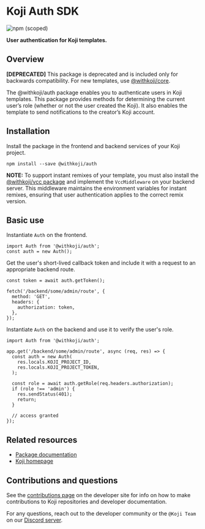 # Koji Auth SDK
![npm (scoped)](https://img.shields.io/npm/v/@withkoji/auth?color=green&style=flat-square)

**User authentication for Koji templates.**

## Overview

**[DEPRECATED]**
This package is deprecated and is included only for backwards compatibility. For new templates, use [@withkoji/core](https://developer.withkoji.com/reference/packages/withkoji-koji-core).

The @withkoji/auth package enables you to authenticate users in Koji templates. This package provides methods for determining the current user’s role (whether or not the user created the Koji). It also enables the template to send notifications to the creator’s Koji account.

## Installation

Install the package in the frontend and backend services of your Koji project.

```
npm install --save @withkoji/auth
```

**NOTE:** To support instant remixes of your template, you must also install the [@withkoji/vcc package](https://developer.withkoji.com/reference/packages/withkoji-vcc-package) and implement the `VccMiddleware` on your backend server. This middleware maintains the environment variables for instant remixes, ensuring that user authentication applies to the correct remix version.

## Basic use

Instantiate `Auth` on the frontend.

```
import Auth from '@withkoji/auth';
const auth = new Auth();
```

Get the user's short-lived callback token and include it with a request to an appropriate backend route.

```
const token = await auth.getToken();

fetch('/backend/some/admin/route', {
  method: 'GET',
  headers: {
    authorization: token,
  },
});

```

Instantiate `Auth` on the backend and use it to verify the user's role.
```
import Auth from '@withkoji/auth';

app.get('/backend/some/admin/route', async (req, res) => {
  const auth = new Auth(
    res.locals.KOJI_PROJECT_ID,
    res.locals.KOJI_PROJECT_TOKEN,
  );

  const role = await auth.getRole(req.headers.authorization);
  if (role !== 'admin') {
    res.sendStatus(401);
    return;
  }

  // access granted
});
```

## Related resources

* [Package documentation](https://developer.withkoji.com/reference/packages/withkoji-koji-auth-sdk)
* [Koji homepage](http://withkoji.com/)

## Contributions and questions

See the [contributions page](https://developer.withkoji.com/docs/about/contribute-koji-developers) on the developer site for info on how to make contributions to Koji repositories and developer documentation.

For any questions, reach out to the developer community or the `@Koji Team` on our [Discord server](https://discord.com/invite/9egkTWf4ec).
